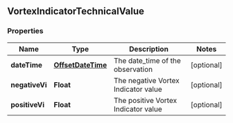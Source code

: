 
## VortexIndicatorTechnicalValue

### Properties
Name | Type | Description | Notes
------------ | ------------- | ------------- | -------------
**dateTime** | [**OffsetDateTime**](OffsetDateTime.md) | The date_time of the observation |  [optional]
**negativeVi** | **Float** | The negative Vortex Indicator value |  [optional]
**positiveVi** | **Float** | The positive Vortex Indicator value |  [optional]



